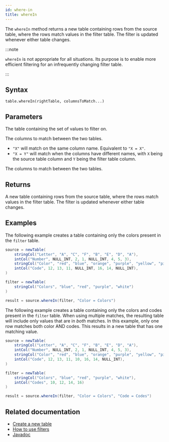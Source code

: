 ```yaml
---
id: where-in
title: whereIn
---
```


The `whereIn` method returns a new table containing rows from the source table, where the rows match values in the filter table. The filter is updated whenever either table changes.

:::note

`whereIn` is not appropriate for all situations. Its purpose is to enable more efficient filtering for an infrequently changing filter table.

:::

## Syntax

```
table.whereIn(rightTable, columnsToMatch...)
```

## Parameters

<ParamTable>
<Param name="rightTable" type="Table">

The table containing the set of values to filter on.

</Param>
<Param name="columnsToMatch" type="String...">

The columns to match between the two tables.

- `"X"` will match on the same column name. Equivalent to `"X = X"`.
- `"X = Y"` will match when the columns have different names, with `X` being the source table column and `Y` being the filter table column.

</Param>
<Param name="columnsToMatch" type="Collection">

The columns to match between the two tables.

</Param>
</ParamTable>

## Returns

A new table containing rows from the source table, where the rows match values in the filter table. The filter is updated whenever either table changes.

## Examples

The following example creates a table containing only the colors present in the `filter` table.

```groovy order=source,filter,result
source = newTable(
    stringCol("Letter", "A", "C", "F", "B", "E", "D", "A"),
    intCol("Number", NULL_INT, 2, 1, NULL_INT, 4, 5, 3),
    stringCol("Color", "red", "blue", "orange", "purple", "yellow", "pink", "blue"),
    intCol("Code", 12, 13, 11, NULL_INT, 16, 14, NULL_INT),
)

filter = newTable(
    stringCol("Colors", "blue", "red", "purple", "white")
)

result = source.whereIn(filter, "Color = Colors")
```

The following example creates a table containing only the colors and codes present in the `filter` table. When using multiple matches, the resulting table will include only values that are in _both_ matches. In this example, only one row matches both color AND codes. This results in a new table that has one matching value.

```groovy order=source,filter,result
source = newTable(
    stringCol("Letter", "A", "C", "F", "B", "E", "D", "A"),
    intCol("Number", NULL_INT, 2, 1, NULL_INT, 4, 5, 3),
    stringCol("Color", "red", "blue", "orange", "purple", "yellow", "pink", "blue"),
    intCol("Code", 12, 13, 11, 10, 16, 14, NULL_INT),
)

filter = newTable(
    stringCol("Colors", "blue", "red", "purple", "white"),
    intCol("Codes", 10, 12, 14, 16)
)

result = source.whereIn(filter, "Color = Colors", "Code = Codes")
```

## Related documentation

- [Create a new table](../../../how-to-guides/new-table.md)
- [How to use filters](../../../how-to-guides/use-filters.md)
- [Javadoc](<https://deephaven.io/core/javadoc/io/deephaven/engine/table/Table.html#whereIn(io.deephaven.engine.table.Table,java.lang.String...)>)
